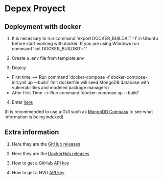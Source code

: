 # Depex Proyect

## Deployment with docker

1. It is necessary to run command 'export DOCKER_BUILDKIT=1' in Ubuntu before start working with docker. If you are using Windows run command 'set DOCKER_BUILDKIT=1'

2. Create a .env file from template.env

3. Deploy
- First time --> Run command 'docker-compose -f docker-compose-init.yml up --build' (Init dockerfile will seed MongoDB database with vulnerabilities and modeled package managers)
- After first Time --> Run command 'docker-compose up --build'

4. Enter [here](http://0.0.0.0:8000/docs)

(It is recommended to use a GUI such as [MongoDB Compass](https://www.mongodb.com/en/products/compass) to see what information is being indexed)

## Extra information

1. Here they are the [GitHub releases](https://github.com/GermanMT/depex/releases)

2. Here they are the [DockerHub releases](https://hub.docker.com/r/germanmt/depex/tags)

3. How to get a GitHub [API key](https://github.com/settings/tokens)

4. How to get a NVD [API key](https://nvd.nist.gov/developers/request-an-api-key)